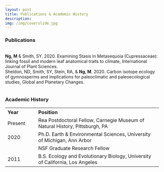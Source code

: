 ```yaml
---
layout: post
title: Publications & Academic History
description: 
img: /img/coverslide.jpg
---
```


<h3> Publications </h3>
<br>
<b> Ng, M </b> & Smith, SY. 2020. Examining Stasis in Metasequoia (Cupressaceae): linking fossil and modern leaf anatomical traits to climate, International Journal of Plant Sciences. 
<br>	
Sheldon, ND, Smith, SY, Stein, RA, & <b>Ng, M</b>. 2020. Carbon isotope ecology of gymnosperms and implications for paleoclimatic and paleoecological studies, Global and Planetary Changes.
<br>
<br>


<h3>Academic History</h3>
<style>
table, th {
  text-align: left;
}, 
	td {
  border:0px solid black;
}
</style>
<body>

<table>
	<tr>
		<th style="width:20%">Year</th>
		<th>Position</th>
	</tr>
	<tr>
		<td>Present</td>
		<td>Rea Postdoctoral Fellow, Carnegie Museum of Natural History, Pittsburgh, PA </td>
	</tr>
	<tr> 
		<td>2020</td> 
		<td> Ph.D. Earth & Environmental Sciences, University of Michigan, Ann Arbor </td>
	</tr>
	<tr>
		<td></td>
		<td>NSF Graduate Research Fellow</td>
	</tr>
	<tr> 
		<td>2011</td>
		<td>B.S. Ecology and Evolutionary Biology, University of California, Los Angeles</td>
	</tr>
  
</table>

